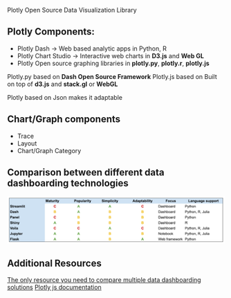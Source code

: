 Plotly Open Source Data Visualization Library

## Plotly Components:
- Plotly Dash -> Web based analytic apps in Python, R
- Plotly Chart Studio -> Interactive web charts in **D3.js** and **Web GL**
- Plotly Open source graphing libraries in **plotly.py**, **plotly.r**, **plotly.js**

Plotly.py based on **Dash Open Source Framework**
Plotly.js based on Built on top of **d3.js** and **stack.gl** or **WebGL**

Plotly based on Json makes it adaptable

## Chart/Graph components
- Trace
- Layout
- Chart/Graph Category

## Comparison between different data dashboarding technologies
![dashboard-technologies-comparison](assets/dashboard-technologies-comparison.png)

## Additional Resources
[The only resource you need to compare multiple data dashboarding solutions](https://www.datarevenue.com/en-blog/data-dashboarding-streamlit-vs-dash-vs-shiny-vs-voila)
[Plotly js documentation](https://plotly.com/javascript)
